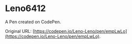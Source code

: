 # Leno6412

A Pen created on CodePen.

Original URL: [https://codepen.io/Leno-Leno/pen/empLwLo](https://codepen.io/Leno-Leno/pen/empLwLo).

